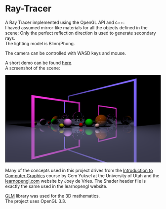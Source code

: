 # Ray-Tracer
A Ray Tracer implemented using the OpenGL API and c++:  
I haved assumed mirror-like materials for all the objects defined in the scene; Only the perfect reflection direction is used to generate secondary rays.  
The lighting model is Blinn/Phong.  

The camera can be controlled with WASD keys and mouse.  

A short demo can be found [here](https://youtu.be/vwjhyR_FyyY).  
A screenshot of the scene:  

![Image](image.png)

Many of the concepts used in this project drives from the [Introduction to Computer Graphics](https://graphics.cs.utah.edu/courses/cs4600/fall2022/) course by Cem Yuksel at the University of Utah
and the [learnopengl.com](https://learnopengl.com/) website by Joey de Vries. The Shader header file is exactly the same used in the learnopengl website.  

[GLM](https://glm.g-truc.net/0.9.8/index.html) library was used for the 3D mathematics.  
The project uses OpenGL 3.3.


